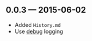 
## 0.0.3 — 2015-06-02

* Added `History.md`
* Use [debug](https://github.com/visionmedia/debug) logging
